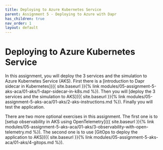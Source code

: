```yaml
---
title: Deploying to Azure Kubernetes Service
parent: Assignment 5 - Deploying to Azure with Dapr
has_children: true
nav_order: 1
layout: default
---
```


# Deploying to Azure Kubernetes Service

In this assignment, you will deploy the 3 services and the simulation to Azure Kubernetes Service (AKS). First there is a [introduction to Dapr sidecar in Kubernetes]({{ site.baseurl }}{% link modules/05-assignment-5-aks-aca/01-aks/1-dapr-sidecar-in-k8s.md %}). Then you will [deploy the 3 services and the simulation to AKS]({{ site.baseurl }}{% link modules/05-assignment-5-aks-aca/01-aks/2-aks-instructions.md %}). Finally you will test the application.

There are two more optional exercises in this assignment. The first one is to [setup observability in AKS using OpenTelemetry]({{ site.baseurl }}{% link modules/05-assignment-5-aks-aca/01-aks/3-observability-with-open-telemetry.md %}). The second one is to use [GitOps to deploy the application to AKS]({{ site.baseurl }}{% link modules/05-assignment-5-aks-aca/01-aks/4-gitops.md %}).
